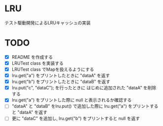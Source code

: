 # LRU

テスト駆動開発によるLRUキャッシュの実装

# TODO

- [x] README を作成する
- [x] LRUTest class を実装する
- [x] LRUTest class でMapを扱えるようにする
- [x] lru.get("a") をプリントしたときに "dataA" を返す
- [x] lru.get("b") をプリントしたときに "dataB" を返す
- [x] lru.put("c", "dataC"); を行ったときに はじめに追加された "dataA" を削除する
- [x] lru.get("a") をプリントした際に null と表示されるか確認する
- [ ] "dataA" と "dataB" をlru.put() で追加した際に lru.get("a") をプリントすると "dataA" を返す
- [ ] 更に "dataC" を追加し, lru.get("b") をプリントすると null を返す
